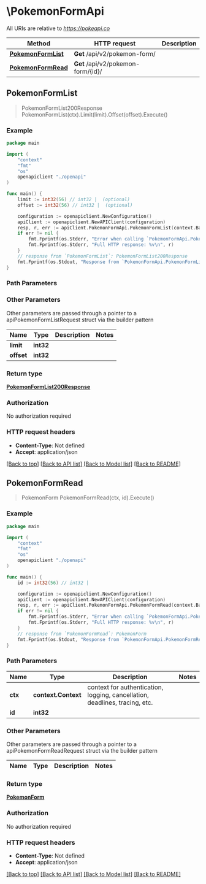 # \PokemonFormApi

All URIs are relative to *https://pokeapi.co*

Method | HTTP request | Description
------------- | ------------- | -------------
[**PokemonFormList**](PokemonFormApi.md#PokemonFormList) | **Get** /api/v2/pokemon-form/ | 
[**PokemonFormRead**](PokemonFormApi.md#PokemonFormRead) | **Get** /api/v2/pokemon-form/{id}/ | 



## PokemonFormList

> PokemonFormList200Response PokemonFormList(ctx).Limit(limit).Offset(offset).Execute()



### Example

```go
package main

import (
    "context"
    "fmt"
    "os"
    openapiclient "./openapi"
)

func main() {
    limit := int32(56) // int32 |  (optional)
    offset := int32(56) // int32 |  (optional)

    configuration := openapiclient.NewConfiguration()
    apiClient := openapiclient.NewAPIClient(configuration)
    resp, r, err := apiClient.PokemonFormApi.PokemonFormList(context.Background()).Limit(limit).Offset(offset).Execute()
    if err != nil {
        fmt.Fprintf(os.Stderr, "Error when calling `PokemonFormApi.PokemonFormList``: %v\n", err)
        fmt.Fprintf(os.Stderr, "Full HTTP response: %v\n", r)
    }
    // response from `PokemonFormList`: PokemonFormList200Response
    fmt.Fprintf(os.Stdout, "Response from `PokemonFormApi.PokemonFormList`: %v\n", resp)
}
```

### Path Parameters



### Other Parameters

Other parameters are passed through a pointer to a apiPokemonFormListRequest struct via the builder pattern


Name | Type | Description  | Notes
------------- | ------------- | ------------- | -------------
 **limit** | **int32** |  | 
 **offset** | **int32** |  | 

### Return type

[**PokemonFormList200Response**](PokemonFormList200Response.md)

### Authorization

No authorization required

### HTTP request headers

- **Content-Type**: Not defined
- **Accept**: application/json

[[Back to top]](#) [[Back to API list]](../README.md#documentation-for-api-endpoints)
[[Back to Model list]](../README.md#documentation-for-models)
[[Back to README]](../README.md)


## PokemonFormRead

> PokemonForm PokemonFormRead(ctx, id).Execute()



### Example

```go
package main

import (
    "context"
    "fmt"
    "os"
    openapiclient "./openapi"
)

func main() {
    id := int32(56) // int32 | 

    configuration := openapiclient.NewConfiguration()
    apiClient := openapiclient.NewAPIClient(configuration)
    resp, r, err := apiClient.PokemonFormApi.PokemonFormRead(context.Background(), id).Execute()
    if err != nil {
        fmt.Fprintf(os.Stderr, "Error when calling `PokemonFormApi.PokemonFormRead``: %v\n", err)
        fmt.Fprintf(os.Stderr, "Full HTTP response: %v\n", r)
    }
    // response from `PokemonFormRead`: PokemonForm
    fmt.Fprintf(os.Stdout, "Response from `PokemonFormApi.PokemonFormRead`: %v\n", resp)
}
```

### Path Parameters


Name | Type | Description  | Notes
------------- | ------------- | ------------- | -------------
**ctx** | **context.Context** | context for authentication, logging, cancellation, deadlines, tracing, etc.
**id** | **int32** |  | 

### Other Parameters

Other parameters are passed through a pointer to a apiPokemonFormReadRequest struct via the builder pattern


Name | Type | Description  | Notes
------------- | ------------- | ------------- | -------------


### Return type

[**PokemonForm**](PokemonForm.md)

### Authorization

No authorization required

### HTTP request headers

- **Content-Type**: Not defined
- **Accept**: application/json

[[Back to top]](#) [[Back to API list]](../README.md#documentation-for-api-endpoints)
[[Back to Model list]](../README.md#documentation-for-models)
[[Back to README]](../README.md)

